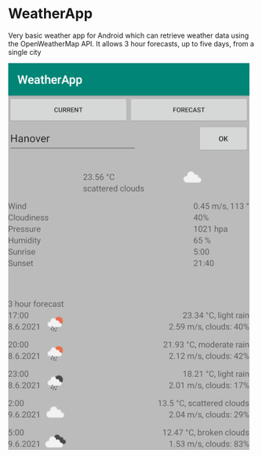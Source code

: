 # WeatherApp

Very basic weather app for Android which can retrieve weather data using the OpenWeatherMap API.
It allows 3 hour forecasts, up to five days, from a single city

![Screenshot](./screenshot.png)


